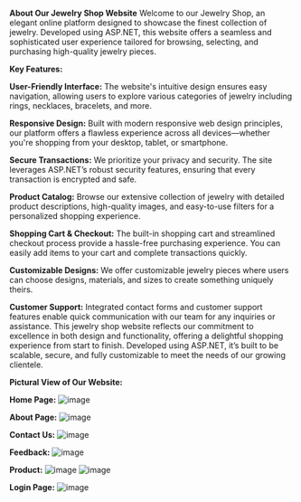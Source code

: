**About Our Jewelry Shop Website**
Welcome to our Jewelry Shop, an elegant online platform designed to showcase the finest collection of jewelry. Developed using ASP.NET, this website offers a seamless and sophisticated user experience tailored for browsing, selecting, and purchasing high-quality jewelry pieces.

**Key Features:**

**User-Friendly Interface:** The website's intuitive design ensures easy navigation, allowing users to explore various categories of jewelry including rings, necklaces, bracelets, and more.

**Responsive Design:** Built with modern responsive web design principles, our platform offers a flawless experience across all devices—whether you're shopping from your desktop, tablet, or smartphone.

**Secure Transactions:** We prioritize your privacy and security. The site leverages ASP.NET’s robust security features, ensuring that every transaction is encrypted and safe.

**Product Catalog:** Browse our extensive collection of jewelry with detailed product descriptions, high-quality images, and easy-to-use filters for a personalized shopping experience.

**Shopping Cart & Checkout:** The built-in shopping cart and streamlined checkout process provide a hassle-free purchasing experience. You can easily add items to your cart and complete transactions quickly.

**Customizable Designs:** We offer customizable jewelry pieces where users can choose designs, materials, and sizes to create something uniquely theirs.

**Customer Support:** Integrated contact forms and customer support features enable quick communication with our team for any inquiries or assistance.
This jewelry shop website reflects our commitment to excellence in both design and functionality, offering a delightful shopping experience from start to finish. Developed using ASP.NET, it’s built to be scalable, secure, and fully customizable to meet the needs of our growing clientele.


**Pictural View of Our Website:**

**Home Page:**
![image](https://github.com/user-attachments/assets/c12b1e16-6865-4e05-9bee-033f47ba903e)

**About Page:**
![image](https://github.com/user-attachments/assets/d7e47f4d-bcc8-4f14-9e1b-31bacd6e983e)

**Contact Us:**
![image](https://github.com/user-attachments/assets/119d338c-7a66-46bd-bd3d-3aaf8ec916ec)

**Feedback:**
![image](https://github.com/user-attachments/assets/c5c30704-7a59-485f-a5cc-2adfed4e72d4)

**Product:**
![image](https://github.com/user-attachments/assets/c4bfdf37-5d22-472a-b83b-0868b0deeb77)
![image](https://github.com/user-attachments/assets/3f75d7ad-cbfb-4b93-beb9-172af0b2c78a)

**Login Page:**
![image](https://github.com/user-attachments/assets/2bde923c-db2e-4897-8c75-9c1baff348e4)







